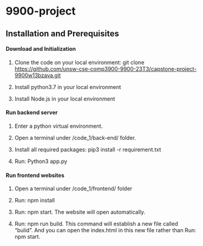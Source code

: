 # 9900-project

## Installation and Prerequisites 

#### Download and Initialization 

1. Clone the code on your local environment: git clone https://github.com/unsw-cse-comp3900-9900-23T3/capstone-project-9900w13bzava.git 

2. Install python3.7 in your local environment 

3. Install Node.js in your local environment 

 

#### Run backend server 

1. Enter a python virtual environment. 

2. Open a terminal under /code_1/back-end/ folder. 

3. Install all required packages: pip3 install -r requirement.txt 

4. Run: Python3 app.py 



#### Run frontend websites 

1. Open a terminal under /code_1/frontend/ folder 

2. Run: npm install 

3. Run: npm start. The website will open automatically. 

4. Run: npm run build. This command will establish a new file called “bulid”. And you can open the index.html in this new file rather than Run: npm start. 
